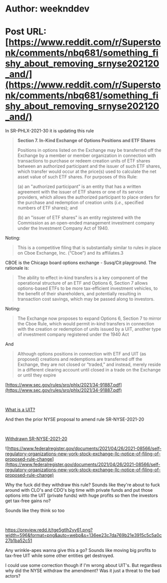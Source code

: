 # Author: weeknddev
# Post URL: [https://www.reddit.com/r/Superstonk/comments/nbq681/something_fishy_about_removing_srnyse202120_and/](https://www.reddit.com/r/Superstonk/comments/nbq681/something_fishy_about_removing_srnyse202120_and/)


In SR-PHLX-2021-30 it is updating this rule

>**Section 7. In-Kind Exchange of Options Positions and ETF Shares**  
>  
>Positions in options listed on the Exchange may be transferred off the Exchange by a member or member organization in connection with transactions to purchase or redeem creation units of ETF shares between an authorized participant and the issuer of such ETF shares, which transfer would occur at the price(s) used to calculate the net asset value of such ETF shares. For purposes of this Rule:  
>  
>(a) an "authorized participant" is an entity that has a written agreement with the issuer of ETF shares or one of its service providers, which allows the authorized participant to place orders for the purchase and redemption of creation units (*i.e*., specified numbers of ETF shares); and  
>  
>(b) an "issuer of ETF shares" is an entity registered with the Commission as an open-ended management investment company under the Investment Company Act of 1940.

Noting:

>This is a competitive filing that is substantially similar to rules in place on Cboe Exchange, Inc. (“Cboe”) and its affiliates.3

CBOE is the Chicago board options exchange - Susq/Cit playground. The rationale is:

>The ability to effect in-kind transfers is a key component of the operational structure of an ETF and Options 6, Section 7 allows options-based ETFs to be more tax-efficient investment vehicles, to the benefit of their shareholders, and potentially resulting in transaction cost savings, which may be passed along to investors.

Noting:

>The Exchange now proposes to expand Options 6, Section 7 to mirror the Cboe Rule, which would permit in-kind transfers in connection with the creation or redemption of units issued by a UIT, another type of investment company registered under the 1940 Act

And

>Although options positions in connection with ETF and UIT (as proposed) creations and redemptions are transferred off the Exchange, they are not closed or “traded,” and instead, merely reside in a different clearing account until closed in a trade on the Exchange or until they expire

[https://www.sec.gov/rules/sro/phlx/2021/34-91887.pdf](https://www.sec.gov/rules/sro/phlx/2021/34-91887.pdf)

&#x200B;

[What is a UIT?](https://preview.redd.it/i45xo3ke0yy61.png?width=578&format=png&auto=webp&s=15ecb44e67b7cda8aa929da4ce3cba8e97e3a39b)

And then the prior NYSE proposal to amend rule SR-NYSE-2021-20

&#x200B;

[Withdrawn SR-NYSE-2021-20](https://preview.redd.it/np79d6mq1yy61.png?width=613&format=png&auto=webp&s=e372dcfd5f409e05321984cc66d5a16e7f2e51ae)

![https://www.federalregister.gov/documents/2021/04/26/2021-08566/self-regulatory-organizations-new-york-stock-exchange-llc-notice-of-filing-of-proposed-rule-change](https://www.federalregister.gov/documents/2021/04/26/2021-08566/self-regulatory-organizations-new-york-stock-exchange-llc-notice-of-filing-of-proposed-rule-change)

Why the fuck did they withdraw this rule? Sounds like they're about to fuck around with CLO's and CDO's big time with private funds and put those options into the UIT (private funds) with huge profits so then the investors get tax-free gains no?

Sounds like they think so too

&#x200B;

https://preview.redd.it/tge5gtlh2yy61.png?width=596&format=png&auto=webp&s=136ee23c7da769b21e3915c5c5a0c27b1ba52c51

Any wrinkle-apes wanna give this a go? Sounds like moving big profits to tax-free UIT while some other entities get destroyed.

I could use some correction though if I'm wrong about UIT's. But regardless why did the NYSE withdraw the amendment? Was it just a threat to the bad actors?